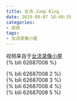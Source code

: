 ```yaml
---
title: 女流-Jump King
date: 2019-08-07 18:49:35
categories:
- 视频
tags:
- 女流录像小屋
---
```

视频来自于<a href="https://space.bilibili.com/29418340/video" target="_blank">女流录像小屋</a><br/> 
{% bili 62687008 %}
<br/>
<!--more-->

{% bili 62687008 2 %}
<br/>
{% bili 62687008 3 %}
<br/>
{% bili 62687008 4 %}
<br/>
{% bili 62687008 5 %}
<br/>
